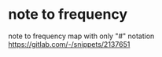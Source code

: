 # note to frequency
note to frequency map with only "#" notation
https://gitlab.com/-/snippets/2137651
